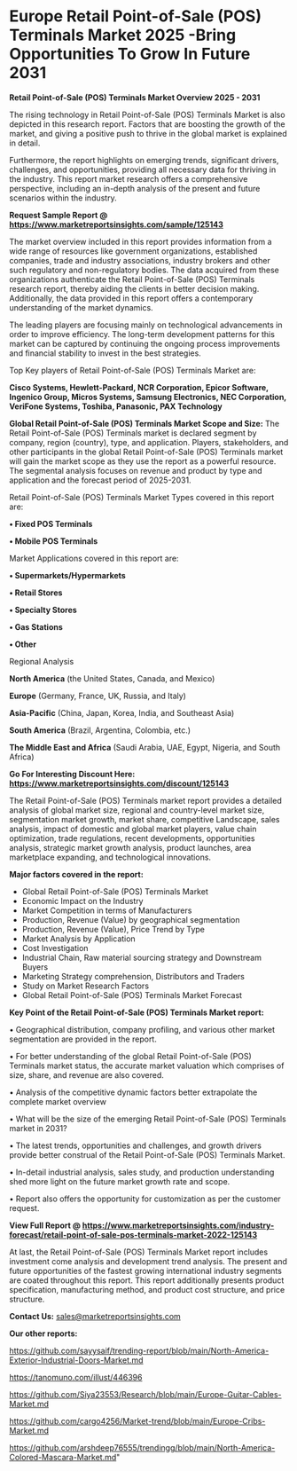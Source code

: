  # Europe Retail Point-of-Sale (POS) Terminals Market 2025 -Bring Opportunities To Grow In Future 2031

<Strong> Retail Point-of-Sale (POS) Terminals Market Overview 2025 - 2031</strong>

The rising technology in Retail Point-of-Sale (POS) Terminals Market is also depicted in this research report. Factors that are boosting the growth of the market, and giving a positive push to thrive in the global market is explained in detail.

Furthermore, the report highlights on emerging trends, significant drivers, challenges, and opportunities, providing all necessary data for thriving in the industry. This report market research offers a comprehensive perspective, including an in-depth analysis of the present and future scenarios within the industry.

<strong>Request Sample Report @ <a href=https://www.marketreportsinsights.com/sample/125143>https://www.marketreportsinsights.com/sample/125143</a></strong>

The market overview included in this report provides information from a wide range of resources like government organizations, established companies, trade and industry associations, industry brokers and other such regulatory and non-regulatory bodies. The data acquired from these organizations authenticate the Retail Point-of-Sale (POS) Terminals research report, thereby aiding the clients in better decision making. Additionally, the data provided in this report offers a contemporary understanding of the market dynamics.

The leading players are focusing mainly on technological advancements in order to improve efficiency. The long-term development patterns for this market can be captured by continuing the ongoing process improvements and financial stability to invest in the best strategies.

Top Key players of Retail Point-of-Sale (POS) Terminals Market are:

<strong>Cisco Systems, Hewlett-Packard, NCR Corporation, Epicor Software, Ingenico Group, Micros Systems, Samsung Electronics, NEC Corporation, VeriFone Systems, Toshiba, Panasonic, PAX Technology</strong>

<strong><b>Global Retail Point-of-Sale (POS) Terminals Market Scope and Size:</b></strong>
The Retail Point-of-Sale (POS) Terminals market is declared segment by company, region (country), type, and application. Players, stakeholders, and other participants in the global Retail Point-of-Sale (POS) Terminals market will gain the market scope as they use the report as a powerful resource. The segmental analysis focuses on revenue and product by type and application and the forecast period of 2025-2031.

Retail Point-of-Sale (POS) Terminals Market Types covered in this report are:

<strong>• Fixed POS Terminals

• Mobile POS Terminals</strong>

Market Applications covered in this report are:

<strong>• Supermarkets/Hypermarkets

• Retail Stores

• Specialty Stores

• Gas Stations

• Other</strong> 

Regional Analysis

<strong>North America</strong> (the United States, Canada, and Mexico)

<strong>Europe</strong> (Germany, France, UK, Russia, and Italy)

<strong>Asia-Pacific</strong> (China, Japan, Korea, India, and Southeast Asia)

<strong>South America</strong> (Brazil, Argentina, Colombia, etc.)

<strong>The Middle East and Africa</strong> (Saudi Arabia, UAE, Egypt, Nigeria, and South Africa)

<strong>Go For Interesting Discount Here: <a href=https://www.marketreportsinsights.com/discount/125143>https://www.marketreportsinsights.com/discount/125143</a></strong>

The Retail Point-of-Sale (POS) Terminals market report provides a detailed analysis of global market size, regional and country-level market size, segmentation market growth, market share, competitive Landscape, sales analysis, impact of domestic and global market players, value chain optimization, trade regulations, recent developments, opportunities analysis, strategic market growth analysis, product launches, area marketplace expanding, and technological innovations.

<strong><b>Major factors covered in the report:</b></strong>
<ul>
  <li>Global Retail Point-of-Sale (POS) Terminals Market </li>
  <li>Economic Impact on the Industry</li>
  <li>Market Competition in terms of Manufacturers</li>
  <li>Production, Revenue (Value) by geographical segmentation</li>
  <li>Production, Revenue (Value), Price Trend by Type</li>
  <li>Market Analysis by Application</li>
  <li>Cost Investigation</li>
  <li>Industrial Chain, Raw material sourcing strategy and Downstream Buyers</li>
  <li>Marketing Strategy comprehension, Distributors and Traders</li>
  <li>Study on Market Research Factors</li>
  <li>Global Retail Point-of-Sale (POS) Terminals Market Forecast</li>
</ul>

<strong><b>Key Point of the Retail Point-of-Sale (POS) Terminals Market report:</b></strong>

• Geographical distribution, company profiling, and various other market segmentation are provided in the report.

• For better understanding of the global Retail Point-of-Sale (POS) Terminals market status, the accurate market valuation which comprises of size, share, and revenue are also covered.

• Analysis of the competitive dynamic factors better extrapolate the complete market overview

• What will be the size of the emerging Retail Point-of-Sale (POS) Terminals market in 2031?

• The latest trends, opportunities and challenges, and growth drivers provide better construal of the Retail Point-of-Sale (POS) Terminals Market.

• In-detail industrial analysis, sales study, and production understanding shed more light on the future market growth rate and scope.

• Report also offers the opportunity for customization as per the customer request.

<strong><b>View Full Report @ <a href=https://www.marketreportsinsights.com/industry-forecast/retail-point-of-sale-pos-terminals-market-2022-125143>https://www.marketreportsinsights.com/industry-forecast/retail-point-of-sale-pos-terminals-market-2022-125143</a></b></strong>


At last, the Retail Point-of-Sale (POS) Terminals Market report includes investment come analysis and development trend analysis. The present and future opportunities of the fastest growing international industry segments are coated throughout this report. This report additionally presents product specification, manufacturing method, and product cost structure, and price structure.

<strong>Contact Us:</strong>
sales@marketreportsinsights.com

<strong>Our other reports:</strong>

<a href=https://github.com/sayysaif/trending-report/blob/main/North-America-Exterior-Industrial-Doors-Market.md>https://github.com/sayysaif/trending-report/blob/main/North-America-Exterior-Industrial-Doors-Market.md</a>

<a href=https://tanomuno.com/illust/446396>https://tanomuno.com/illust/446396</a>

<a href=https://github.com/Siya23553/Research/blob/main/Europe-Guitar-Cables-Market.md>https://github.com/Siya23553/Research/blob/main/Europe-Guitar-Cables-Market.md</a>

<a href=https://github.com/cargo4256/Market-trend/blob/main/Europe-Cribs-Market.md>https://github.com/cargo4256/Market-trend/blob/main/Europe-Cribs-Market.md</a>

<a href=https://github.com/arshdeep76555/trendingg/blob/main/North-America-Colored-Mascara-Market.md>https://github.com/arshdeep76555/trendingg/blob/main/North-America-Colored-Mascara-Market.md</a>"
